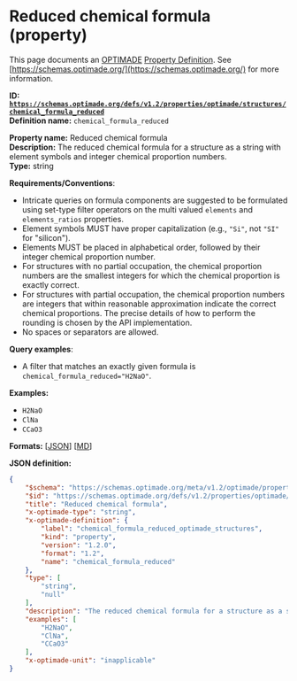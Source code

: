 # Reduced chemical formula (property)

This page documents an [OPTIMADE](https://www.optimade.org/) [Property Definition](https://schemas.optimade.org/#definitions). See [https://schemas.optimade.org/](https://schemas.optimade.org/) for more information.

**ID: [`https://schemas.optimade.org/defs/v1.2/properties/optimade/structures/chemical_formula_reduced`](https://schemas.optimade.org/defs/v1.2/properties/optimade/structures/chemical_formula_reduced.md)**  
**Definition name:** `chemical_formula_reduced`

**Property name:** Reduced chemical formula  
**Description:** The reduced chemical formula for a structure as a string with element symbols and integer chemical proportion numbers.  
**Type:** string  

**Requirements/Conventions**:

- Intricate queries on formula components are suggested to be formulated using set-type filter operators on the multi valued `elements` and `elements_ratios` properties.
- Element symbols MUST have proper capitalization (e.g., `"Si"`, not `"SI"` for "silicon").
- Elements MUST be placed in alphabetical order, followed by their integer chemical proportion number.
- For structures with no partial occupation, the chemical proportion numbers are the smallest integers for which the chemical proportion is exactly correct.
- For structures with partial occupation, the chemical proportion numbers are integers that within reasonable approximation indicate the correct chemical proportions. The precise details of how to perform the rounding is chosen by the API implementation.
- No spaces or separators are allowed.

**Query examples**:

- A filter that matches an exactly given formula is `chemical_formula_reduced="H2NaO"`.

**Examples:**

- `H2NaO`
- `ClNa`
- `CCaO3`

**Formats:** [[JSON](chemical_formula_reduced.json)] [[MD](chemical_formula_reduced.md)]

**JSON definition:**

``` json
{
    "$schema": "https://schemas.optimade.org/meta/v1.2/optimade/property_definition.md",
    "$id": "https://schemas.optimade.org/defs/v1.2/properties/optimade/structures/chemical_formula_reduced",
    "title": "Reduced chemical formula",
    "x-optimade-type": "string",
    "x-optimade-definition": {
        "label": "chemical_formula_reduced_optimade_structures",
        "kind": "property",
        "version": "1.2.0",
        "format": "1.2",
        "name": "chemical_formula_reduced"
    },
    "type": [
        "string",
        "null"
    ],
    "description": "The reduced chemical formula for a structure as a string with element symbols and integer chemical proportion numbers.\n\n**Requirements/Conventions**:\n\n- Intricate queries on formula components are suggested to be formulated using set-type filter operators on the multi valued `elements` and `elements_ratios` properties.\n- Element symbols MUST have proper capitalization (e.g., `\"Si\"`, not `\"SI\"` for \"silicon\").\n- Elements MUST be placed in alphabetical order, followed by their integer chemical proportion number.\n- For structures with no partial occupation, the chemical proportion numbers are the smallest integers for which the chemical proportion is exactly correct.\n- For structures with partial occupation, the chemical proportion numbers are integers that within reasonable approximation indicate the correct chemical proportions. The precise details of how to perform the rounding is chosen by the API implementation.\n- No spaces or separators are allowed.\n\n**Query examples**:\n\n- A filter that matches an exactly given formula is `chemical_formula_reduced=\"H2NaO\"`.",
    "examples": [
        "H2NaO",
        "ClNa",
        "CCaO3"
    ],
    "x-optimade-unit": "inapplicable"
}
```